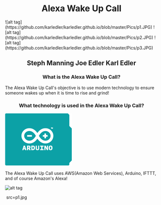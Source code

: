 <h1 style="text-align:center;">Alexa Wake Up Call</h1>
![alt tag](https://github.com/karledler/karledler.github.io/blob/master/Pics/p1.JPG)
![alt tag](https://github.com/karledler/karledler.github.io/blob/master/Pics/p2.JPG)
![alt tag](https://github.com/karledler/karledler.github.io/blob/master/Pics/p3.JPG)
<h2 style="text-align:center;">Steph Manning  Joe Edler  Karl Edler</h2>

<h3 style="text-align:center;">What is the Alexa Wake Up Call?</h3>

<p>The Alexa Wake Up Call's objective is to use modern technology to ensure someone wakes up when it is time to rise and grind!</p>

<h3 style="text-align:center;">What technology is used in the Alexa Wake Up Call?</h3>

![alt tag](https://github.com/karledler/karledler.github.io/blob/master/Pics/illu_what_is-board.png)

<p>The Alexa Wake Up Call uses AWS(Amazon Web Services), Arduino, IFTTT, and of course Amazon's Alexa!</p>

![alt tag](https://github.com/karledler/Senior-Project/blob/master/Screenshots/SeniorProjectPoster.png)

<img> src=p1.jpg</img>
